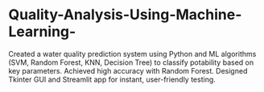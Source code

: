 # Quality-Analysis-Using-Machine-Learning-
Created a water quality prediction system using Python and ML algorithms (SVM, Random Forest, KNN, Decision Tree) to classify potability based on key parameters. Achieved high accuracy with Random Forest. Designed Tkinter GUI and Streamlit app for instant, user-friendly testing.
